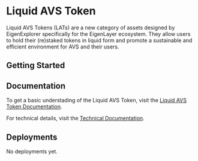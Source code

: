 # Liquid AVS Token

Liquid AVS Tokens (LATs) are a new category of assets designed by EigenExplorer specifically for the EigenLayer ecosystem. They allow users to hold their (re)staked tokens in liquid form and promote a sustainable and efficient environment for AVS and their users.

## Getting Started

## Documentation

To get a basic understading of the Liquid AVS Token, visit the [Liquid AVS Token Documentation](https://docs.eigenexplorer.com/lat/introduction#why-choose-lat).

For technical details, visit the [Technical Documentation](/docs).

## Deployments

No deployments yet.